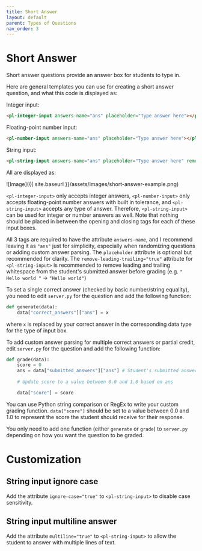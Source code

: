 ```yaml
---
title: Short Answer
layout: default
parent: Types of Questions
nav_order: 3
---
```


# Short Answer

Short answer questions provide an answer box for students to type in.

Here are general templates you can use for creating a short answer question, and what this code is displayed as:

Integer input:

```html
<pl-integer-input answers-name="ans" placeholder="Type answer here"></pl-integer-input>
```

Floating-point number input:

```html
<pl-number-input answers-name="ans" placeholder="Type answer here"></pl-string-input>
```

String input:

```html
<pl-string-input answers-name="ans" placeholder="Type answer here" remove-leading-trailing="true"></pl-string-input>
```

All are displayed as:

![Image]({{ site.baseurl }}/assets/images/short-answer-example.png)

`<pl-integer-input>` only accepts integer answers, `<pl-number-input>` only accepts floating-point number answers with built in tolerance, and `<pl-string-input>` accepts any type of answer. Therefore, `<pl-string-input>` can be used for integer or number answers as well. Note that nothing should be placed in between the opening and closing tags for each of these input boxes.

All 3 tags are required to have the attribute `answers-name`, and I recommend leaving it as `"ans"` just for simplicity, especially when randomizing questions or adding custom answer parsing. The `placeholder` attribute is optional but recommended for clarity. The `remove-leading-trailing="true"` attribute for `<pl-string-input>` is recommended to remove leading and trailing whitespace from the student's submitted answer before grading (e.g. `" Hello world "` → `"Hello world"`)

To set a single correct answer (checked by basic number/string equality), you need to edit `server.py` for the question and add the following function:

```py
def generate(data):
    data["correct_answers"]["ans"] = x
```

where `x` is replaced by your correct answer in the corresponding data type for the type of input box.

To add custom answer parsing for multiple correct answers or partial credit, edit `server.py` for the question and add the following function:

```py
def grade(data):
    score = 0
    ans = data["submitted_answers"]["ans"] # Student's submitted answer
    
    # Update score to a value between 0.0 and 1.0 based on ans

    data["score"] = score
```

You can use Python string comparison or RegEx to write your custom grading function. `data["score"]` should be set to a value between 0.0 and 1.0 to represent the score the student should receive for their response.

You only need to add one function (either `generate` or `grade`) to `server.py` depending on how you want the question to be graded.

# Customization

## String input ignore case

Add the attribute `ignore-case="true"` to `<pl-string-input>` to disable case sensitivity.

## String input multiline answer

Add the attribute `multiline="true"` to `<pl-string-input>` to allow the student to answer with multiple lines of text.
